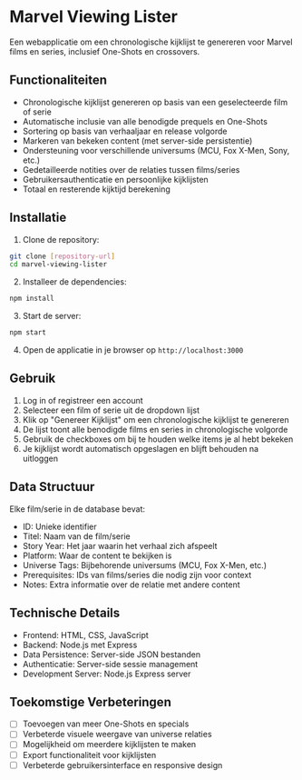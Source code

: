 # Marvel Viewing Lister

Een webapplicatie om een chronologische kijklijst te genereren voor Marvel films en series, inclusief One-Shots en crossovers.

## Functionaliteiten

- Chronologische kijklijst genereren op basis van een geselecteerde film of serie
- Automatische inclusie van alle benodigde prequels en One-Shots
- Sortering op basis van verhaaljaar en release volgorde
- Markeren van bekeken content (met server-side persistentie)
- Ondersteuning voor verschillende universums (MCU, Fox X-Men, Sony, etc.)
- Gedetailleerde notities over de relaties tussen films/series
- Gebruikersauthenticatie en persoonlijke kijklijsten
- Totaal en resterende kijktijd berekening

## Installatie

1. Clone de repository:
```bash
git clone [repository-url]
cd marvel-viewing-lister
```

2. Installeer de dependencies:
```bash
npm install
```

3. Start de server:
```bash
npm start
```

4. Open de applicatie in je browser op `http://localhost:3000`

## Gebruik

1. Log in of registreer een account
2. Selecteer een film of serie uit de dropdown lijst
3. Klik op "Genereer Kijklijst" om een chronologische kijklijst te genereren
4. De lijst toont alle benodigde films en series in chronologische volgorde
5. Gebruik de checkboxes om bij te houden welke items je al hebt bekeken
6. Je kijklijst wordt automatisch opgeslagen en blijft behouden na uitloggen

## Data Structuur

Elke film/serie in de database bevat:
- ID: Unieke identifier
- Titel: Naam van de film/serie
- Story Year: Het jaar waarin het verhaal zich afspeelt
- Platform: Waar de content te bekijken is
- Universe Tags: Bijbehorende universums (MCU, Fox X-Men, etc.)
- Prerequisites: IDs van films/series die nodig zijn voor context
- Notes: Extra informatie over de relatie met andere content

## Technische Details

- Frontend: HTML, CSS, JavaScript
- Backend: Node.js met Express
- Data Persistence: Server-side JSON bestanden
- Authenticatie: Server-side sessie management
- Development Server: Node.js Express server

## Toekomstige Verbeteringen

- [ ] Toevoegen van meer One-Shots en specials
- [ ] Verbeterde visuele weergave van universe relaties
- [ ] Mogelijkheid om meerdere kijklijsten te maken
- [ ] Export functionaliteit voor kijklijsten
- [ ] Verbeterde gebruikersinterface en responsive design 